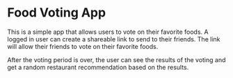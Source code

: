 # Food Voting App

This is a simple app that allows users to vote on their favorite foods. A logged in user can create a shareable link to send to their friends. The link will allow their friends to vote on their favorite foods.

After the voting period is over, the user can see the results of the voting and get a random restaurant recommendation based on the results.
